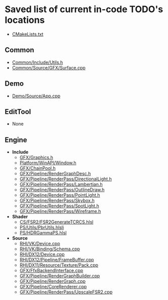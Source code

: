# Saved list of current in-code TODO's locations

- [CMakeLists.txt](../CMakeLists.txt)

## Common
- [Common/Include/Utils.h](../Common/Include/Utils.h)
- [Common/Source/GFX/Surface.cpp](../Common/Source/GFX/Surface.cpp)

## Demo
- [Demo/Source/App.cpp](../Demo/Source/App.cpp)

## EditTool
- None

## Engine
- **Include**
  - [GFX/Graphics.h](../Engine/Include/GFX/Graphics.h)
  - [Platform/WinAPI/Window.h](../Engine/Include/Platform/WinAPI/Window.h)
  - [GFX/ChainPool.h](../Engine/Include/GFX/ChainPool.h)
  - [GFX/Pipeline/RenderGraphDesc.h](../Engine/Include/GFX/Pipeline/RenderGraphDesc.h)
  - [GFX/Pipeline/RenderPass/DirectionalLight.h](../Engine/Include/GFX/Pipeline/RenderPass/DirectionalLight.h)
  - [GFX/Pipeline/RenderPass/Lambertian.h](../Engine/Include/GFX/Pipeline/RenderPass/Lambertian.h)
  - [GFX/Pipeline/RenderPass/OutlineDraw.h](../Engine/Include/GFX/Pipeline/RenderPass/OutlineDraw.h)
  - [GFX/Pipeline/RenderPass/PointLight.h](../Engine/Include/GFX/Pipeline/RenderPass/PointLight.h)
  - [GFX/Pipeline/RenderPass/Skybox.h](../Engine/Include/GFX/Pipeline/RenderPass/Skybox.h)
  - [GFX/Pipeline/RenderPass/SpotLight.h](../Engine/Include/GFX/Pipeline/RenderPass/SpotLight.h)
  - [GFX/Pipeline/RenderPass/Wireframe.h](../Engine/Include/GFX/Pipeline/RenderPass/Wireframe.h)
- **Shader**
  - [CS/FSR2/FSR2GenerateTCRCS.hlsl](../Engine/Shader/CS/FSR2/FSR2GenerateTCRCS.hlsl)
  - [PS/Utils/PbrUtils.hlsli](../Engine/Shader/PS/Utils/PbrUtils.hlsli)
  - [PS/HDRGammaPS.hlsl](../Engine/Shader/PS/HDRGammaPS.hlsl)
- **Source**
  - [RHI/VK/Device.cpp](../Engine/Source/RHI/VK/Device.cpp)
  - [RHI/VK/Binding/Schema.cpp](../Engine/Source/RHI/VK/Binding/Schema.cpp)
  - [RHI/DX12/Device.cpp](../Engine/Source/RHI/DX12/Device.cpp)
  - [RHI/DX12/Pipeline/FrameBuffer.cpp](../Engine/Source/RHI/DX12/Pipeline/FrameBuffer.cpp)
  - [RHI/DX11/Resource/Texture/Pack.cpp](../Engine/Source/RHI/DX11/Resource/Texture/Pack.cpp)
  - [GFX/FfxBackendInterface.cpp](../Engine/Source/GFX/FfxBackendInterface.cpp)
  - [GFX/Pipeline/RenderGraphBuilder.cpp](../Engine/Source/GFX/Pipeline/RenderGraphBuilder.cpp)
  - [GFX/Pipeline/RenderGraph.cpp](../Engine/Source/GFX/Pipeline/RenderGraph.cpp)
  - [GFX/Pipeline/CoreRenderer.cpp](../Engine/Source/GFX/Pipeline/CoreRenderer.cpp)
  - [GFX/Pipeline/RenderPass/UpscaleFSR2.cpp](../Engine/Source/GFX/Pipeline/RenderPass/UpscaleFSR2.cpp)